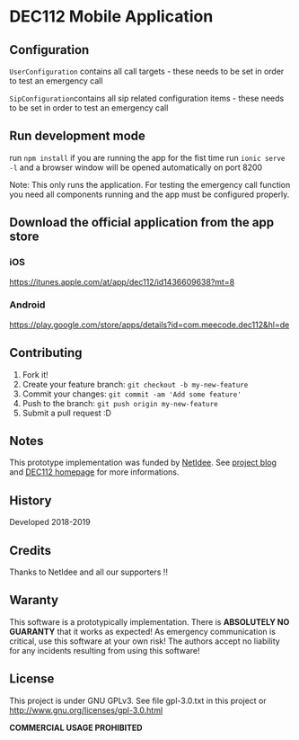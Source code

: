 # DEC112 Mobile Application

## Configuration

`UserConfiguration` contains all call targets - these needs to be set in order to test an emergency call

`SipConfiguration`contains all sip related configuration items - these needs to be set in order to test an emergency call

## Run development mode

run `npm install` if you are running the app for the fist time
run `ionic serve -l` and a browser window will be opened automatically on port 8200

Note: This only runs the application. For testing the emergency call function you need all components running and the app must be configured properly.

## Download the official application from the app store

### iOS
https://itunes.apple.com/at/app/dec112/id1436609638?mt=8

### Android
https://play.google.com/store/apps/details?id=com.meecode.dec112&hl=de

## Contributing
1. Fork it!
2. Create your feature branch: `git checkout -b my-new-feature`
3. Commit your changes: `git commit -am 'Add some feature'`
4. Push to the branch: `git push origin my-new-feature`
5. Submit a pull request :D

## Notes
This prototype implementation was funded by [NetIdee](https://www.netidee.at). See [project blog](https://www.netidee.at/dec112) and [DEC112 homepage](https://www.dec112.at) for more informations.

## History
Developed 2018-2019

## Credits
Thanks to NetIdee and all our supporters !!

## Waranty

This software is a prototypically implementation.
There is **ABSOLUTELY NO GUARANTY** that it works as expected! As emergency communication is critical, use this software at your own risk! The authors accept no liability for any incidents resulting from using this software!

## License
This project is under GNU GPLv3.
See file gpl-3.0.txt in this project or http://www.gnu.org/licenses/gpl-3.0.html

**COMMERCIAL USAGE PROHIBITED**